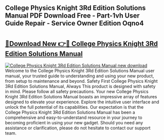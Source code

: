 ## College Physics Knight 3Rd Edition Solutions Manual PDF Download Free - Part-1vh User Guide Repair - Service Owner Edition Oqno4

# <h2><a href="http://bc84940.oget.top/?id=College+Physics+Knight+3Rd+Edition+Solutions+Manual">🔗Download New 👉🔴 College Physics Knight 3Rd Edition Solutions Manual</a></h2>

[![College Physics Knight 3Rd Edition Solutions Manual new download](https://i.imgur.com/5g1atiW.png)](http://bc84940.oget.top/?id=College+Physics+Knight+3Rd+Edition+Solutions+Manual)
Welcome to the College Physics Knight 3Rd Edition Solutions Manual user manual, your trusted guide to understanding and using your new product, from setup to maintenance and beyond. Safety First College Physics Knight 3Rd Edition Solutions Manual, Always This product is designed with safety in mind. Please follow all safety precautions. Your new College Physics Knight 3Rd Edition Solutions Manual boasts an impressive array of features designed to elevate your experience. Explore the intuitive user interface and unlock the full potential of its capabilities. Our expectation is that the College Physics Knight 3Rd Edition Solutions Manual has been a comprehensive and easy-to-understand resource in your journey to becoming proficient in using your new gadget. Should you need any assistance or clarification, please do not hesitate to contact our support team.
